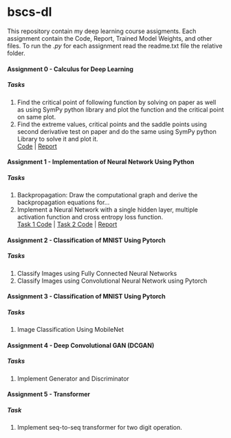 # bscs-dl
This repository contain my deep learning course assigments. Each assignment contain the Code, Report, Trained Model Weights, and other files. To run the *.py* for each assignment read the readme.txt file the relative folder.
#### Assignment 0 - Calculus for Deep Learning
##### Tasks
1. Find the critical point of following function by solving on paper as well as using SymPy python library and plot the function and the critical point on same plot.
2. Find the extreme values, critical points and the saddle points using second derivative test on paper and do the same using SymPy python Library to solve it and plot it.<br />
[Code](https://github.com/mmuneeburahman/bscs-dl/blob/main/A0/code.ipynb) | [Report](https://github.com/mmuneeburahman/bscs-dl/blob/main/A0/report.pdf)
#### Assignment 1 - Implementation of Neural Network Using Python
##### Tasks
1. Backpropagation: Draw the computational graph and derive the backpropagation equations for...
2. Implement a Neural Network with a single hidden layer, multiple activation function and cross entropy loss function.<br />
[Task 1 Code](https://github.com/mmuneeburahman/bscs-dl/blob/main/A1/submission/code%20task2.py) | [Task 2 Code](https://github.com/mmuneeburahman/bscs-dl/blob/main/A1/submission/code%20task3.py) | [Report](https://github.com/mmuneeburahman/bscs-dl/blob/main/A1/submission/report.pdf)  
#### Assignment 2 - Classification of MNIST Using Pytorch
##### Tasks
1. Classify Images using Fully Connected Neural Networks
2. Classify Images using Convolutional Neural Network using Pytorch
#### Assignment 3 - Classification of MNIST Using Pytorch
##### Tasks
1. Image Classification Using MobileNet
#### Assignment 4 - Deep Convolutional GAN (DCGAN)
##### Tasks
1. Implement Generator and Discriminator
#### Assignment 5 - Transformer
##### Task
1. Implement seq-to-seq transformer for two digit operation.
